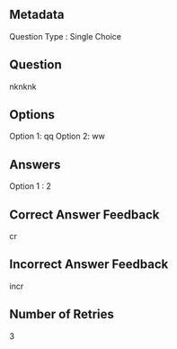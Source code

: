 ## Metadata
Question Type : Single Choice

## Question
nknknk

## Options
Option 1: qq
Option 2: ww

## Answers
Option 1 : 2

## Correct Answer Feedback
cr

## Incorrect Answer Feedback
incr

## Number of Retries
3

